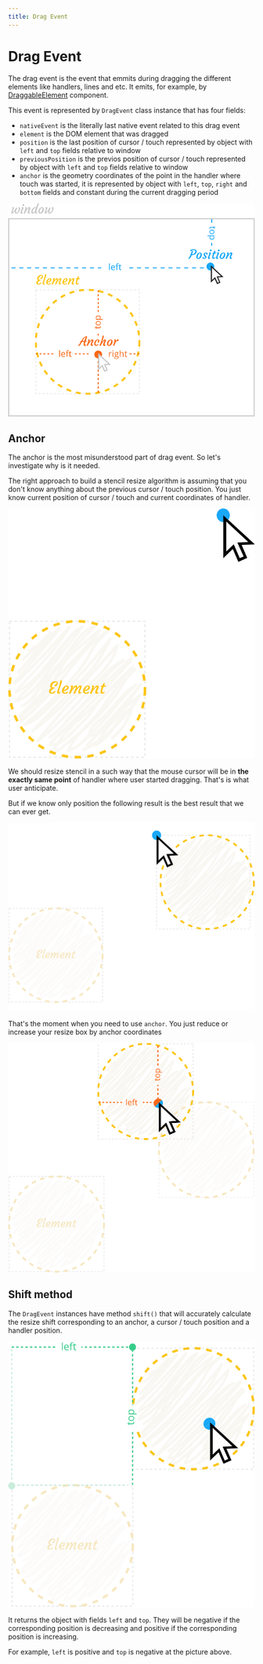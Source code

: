 ```yaml
---
title: Drag Event
---
```


# Drag Event

The drag event is the event that emmits during dragging the different elements like handlers, lines and etc. It emits, for example, by [DraggableElement]('/components/draggable-element.html) component.

This event is represented by `DragEvent` class instance that has four fields:
- `nativeEvent` is the literally last native event related to this drag event
- `element` is the DOM element that was dragged
- `position` is the last position of cursor / touch represented by object with `left` and `top` fields relative to window
- `previousPosition` is the previos position of cursor / touch represented by object with `left` and `top` fields relative to window
- `anchor` is the geometry coordinates of the point in the handler where touch was started, it is represented by object with `left`, `top`, `right` and `bottom` fields and constant during the current dragging period

![Overview](../.vuepress/assets/events/drag-event-overview.svg)

## Anchor

The anchor is the most misunderstood part of drag event. So let's investigate why is it needed.

The right approach to build a stencil resize algorithm is assuming that you don't know anything about the previous cursor / touch position. You just know current position of cursor / touch and current coordinates of handler.

![Overview](../.vuepress/assets/events/drag-event-problem.svg)

We should resize stencil in a such way that the mouse cursor will be in **the exactly same point** of handler where user started dragging. That's is what user anticipate.

But if we know only position the following result is the best result that we can ever get.

![Overview](../.vuepress/assets/events/drag-event-bad-result.svg)

That's the moment when you need to use `anchor`. You just reduce or increase your resize box by anchor coordinates

![Overview](../.vuepress/assets/events/drag-event-good-result.svg)


## Shift method

The `DragEvent` instances have method `shift()` that will accurately calculate the resize shift corresponding to an anchor, a cursor / touch position and a handler position.

![Internal structure](../.vuepress/assets/events/drag-event-shift-method.svg)

It returns the object with fields `left` and `top`. They will be negative if the corresponding position is decreasing and positive if the corresponding position is increasing.

For example, `left` is positive and `top` is negative at the picture above.
